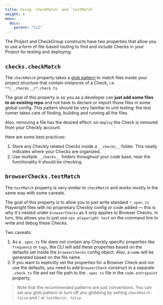 ```yaml
---
title: Using `checkMatch` and `testMatch`
weight: 4
menu:
  docs:
    parent: "CLI"
---
```


The Project and CheckGroup constructs have two properties that allow you to use a form of file-based routing to find and
include Checks in your Project for testing and deploying.

## `checks.checkMatch`

The `checkMatch` property takes a [glob pattern](https://www.npmjs.com/package/glob) to match files inside your
project structure that contain instances of a Check, i.e. `**/__checks__/*.check.ts`. 

The goal of this property is so you as a developer can **just add some files to an existing repo** and not have to declare
or import those files in some global config. This pattern should be very familiar to unit testing: the test runner takes
care of finding, building and running all the files.

Also, removing a file has the desired effect: on `deploy` the Check is removed from your Checkly account.

Here are some best practices:
1. Store any Checkly related Checks inside a `__checks__` folder. This neatly indicates where your Checks are organized.
2. Use multiple `__checks__` folders throughout your code base, near the functionality it should be checking.

## `browserChecks.testMatch`

The `testMatch` property is very similar to `checkMatch` and works mostly in the same way with some caveats. 

The goal of this property is to allow you to just write standard `*.spec.ts` Playwright files with no proprietary Checkly 
config or code added — this is why it's nested under `browserChecks` as it only applies to Browser Checks. In turn, this
allows you to just use `npx playwright test` on the command line to write and debug these Checks.

Two caveats:
1. As a `.spec.ts` file does not contain any Checkly specific properties like `frequency` or `tags`, the CLI will add 
these properties based on the defaults set inside the `browserChecks` config object. Also, a `name` will be generated based
on the file name.
2. If you want to explicitly set the properties for a Browser Check and not use the defaults, you need to add `BrowserCheck`
construct in a separate `.check.ts` file and set file path to the `.spec.ts` file in the `code.entrypoint` property.


> Note that the recommended patterns are just conventions. You can set any glob pattern or turn off any globbing by setting
`checkMatch: false` and / or `testMatch: false`. 


